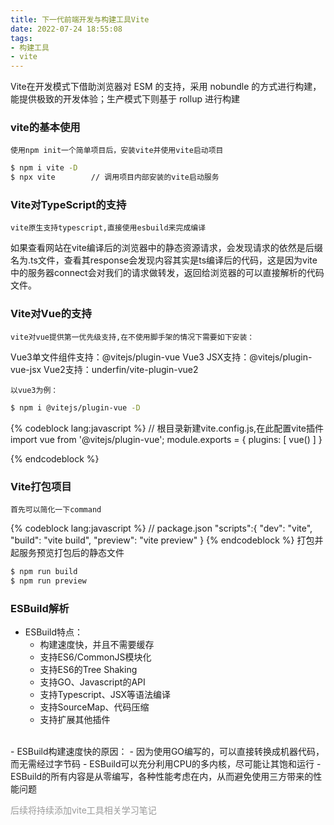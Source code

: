 ```yaml
---
title: 下一代前端开发与构建工具Vite
date: 2022-07-24 18:55:08
tags: 
- 构建工具
- vite
---
```

Vite在开发模式下借助浏览器对 ESM 的支持，采用 nobundle 的方式进行构建，能提供极致的开发体验；生产模式下则基于 rollup 进行构建
### vite的基本使用
    使用npm init一个简单项目后，安装vite并使用vite启动项目
```bash
$ npm i vite -D
$ npx vite        // 调用项目内部安装的vite启动服务
```
### Vite对TypeScript的支持
    vite原生支持typescript,直接使用esbuild来完成编译
如果查看网站在vite编译后的浏览器中的静态资源请求，会发现请求的依然是后缀名为.ts文件，查看其response会发现内容其实是ts编译后的代码，这是因为vite中的服务器connect会对我们的请求做转发，返回给浏览器的可以直接解析的代码文件。

### Vite对Vue的支持
    vite对vue提供第一优先级支持,在不使用脚手架的情况下需要如下安装：
Vue3单文件组件支持：@vitejs/plugin-vue
Vue3 JSX支持：@vitejs/plugin-vue-jsx
Vue2支持：underfin/vite-plugin-vue2

    以vue3为例：
```bash
$ npm i @vitejs/plugin-vue -D
```
{% codeblock lang:javascript %}
// 根目录新建vite.config.js,在此配置vite插件
import vue from '@vitejs/plugin-vue';
module.exports = {
    plugins: [
        vue()
    ]
}

{% endcodeblock %}

### Vite打包项目
    首先可以简化一下command
{% codeblock lang:javascript %}
// package.json
"scripts":{
    "dev": "vite",
    "build": "vite build",
    "preview": "vite preview"
}
{% endcodeblock %}
    打包并起服务预览打包后的静态文件
```bash
$ npm run build
$ npm run preview
```

### ESBuild解析
- ESBuild特点：
    - 构建速度快，并且不需要缓存
    - 支持ES6/CommonJS模块化
    - 支持ES6的Tree Shaking
    - 支持GO、Javascript的API
    - 支持Typescript、JSX等语法编译
    - 支持SourceMap、代码压缩
    - 支持扩展其他插件
<br>
- ESBuild构建速度快的原因：
    - 因为使用GO编写的，可以直接转换成机器代码，而无需经过字节码
    - ESBuild可以充分利用CPU的多内核，尽可能让其饱和运行
    - ESBuild的所有内容是从零编写，各种性能考虑在内，从而避免使用三方带来的性能问题

<p style="color: #999;font-size:14px;">后续将持续添加vite工具相关学习笔记</p>